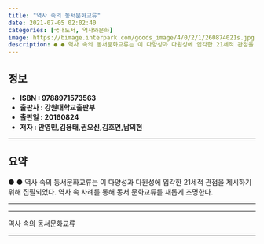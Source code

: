 ```yaml
---
title: "역사 속의 동서문화교류"
date: 2021-07-05 02:02:40
categories: [국내도서, 역사와문화]
image: https://bimage.interpark.com/goods_image/4/0/2/1/260874021s.jpg
description: ● ● 역사 속의 동서문화교류는 이 다양성과 다원성에 입각한 21세적 관점을 제시하기 위해 집필되었다. 역사 속 사례를 통해 동서 문화교류를 새롭게 조명한다.
---
```


## **정보**

- **ISBN : 9788971573563**
- **출판사 : 강원대학교출판부**
- **출판일 : 20160824**
- **저자 : 안영민,김용태,권오신,김호연,남의현**

------



## **요약**

●  ●  역사 속의 동서문화교류는 이 다양성과 다원성에 입각한 21세적 관점을 제시하기 위해 집필되었다. 역사 속 사례를 통해 동서 문화교류를 새롭게 조명한다.

------



------


역사 속의 동서문화교류 

------


